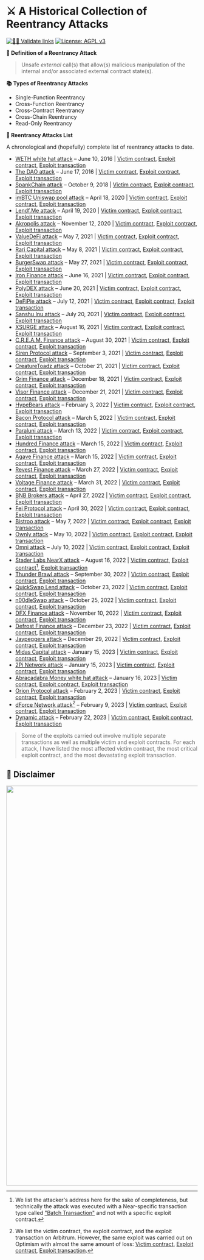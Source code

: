 # ⚔️ A Historical Collection of Reentrancy Attacks

[![👮‍♂️ Validate links](https://github.com/pcaversaccio/reentrancy-attacks/actions/workflows/ci.yml/badge.svg)](https://github.com/pcaversaccio/reentrancy-attacks/actions/workflows/ci.yml)
[![License: AGPL v3](https://img.shields.io/badge/License-AGPL_v3-blue.svg)](https://www.gnu.org/licenses/agpl-3.0)

**📌 Definition of a Reentrancy Attack**

> Unsafe _external_ call(s) that allow(s) malicious manipulation of the internal and/or associated external contract state(s).

**📚 Types of Reentrancy Attacks**

- Single-Function Reentrancy
- Cross-Function Reentrancy
- Cross-Contract Reentrancy
- Cross-Chain Reentrancy
- Read-Only Reentrancy

**📜 Reentrancy Attacks List**

A chronological and (hopefully) complete list of reentrancy attacks to date.

- [WETH white hat attack](https://github.com/pcaversaccio/reentrancy-attacks/issues/1#issuecomment-1188680199) – June 10, 2016 | [Victim contract](https://etherscan.io/address/0xd654bDD32FC99471455e86C2E7f7D7b6437e9179), [Exploit contract](https://etherscan.io/address/0x4AfB544Eb87265cF7Fc8fdB843c81d34F7E2A369), [Exploit transaction](https://etherscan.io/tx/0x8d8404d056607815c04dd286858da123c6e6aea29a1197e21a803fa67ebedd7c)
- [The DAO attack](https://medium.com/@zhongqiangc/smart-contract-reentrancy-thedao-f2da1d25180c) – June 17, 2016 | [Victim contract](https://etherscan.io/address/0xBB9bc244D798123fDe783fCc1C72d3Bb8C189413), [Exploit contract](https://etherscan.io/address/0xC0ee9dB1a9E07cA63E4fF0d5FB6F86Bf68D47b89), [Exploit transaction](https://etherscan.io/tx/0x0ec3f2488a93839524add10ea229e773f6bc891b4eb4794c3337d4495263790b)
- [SpankChain attack](https://medium.com/swlh/how-spankchain-got-hacked-af65b933393c) – October 9, 2018 | [Victim contract](https://etherscan.io/address/0xf91546835f756DA0c10cFa0CDA95b15577b84aA7), [Exploit contract](https://etherscan.io/address/0xc5918a927C4FB83FE99E30d6F66707F4b396900E), [Exploit transaction](https://etherscan.io/tx/0x21e9d20b57f6ae60dac23466c8395d47f42dc24628e5a31f224567a2b4effa88)
- [imBTC Uniswap pool attack](https://defirate.com/imbtc-uniswap-hack) – April 18, 2020 | [Victim contract](https://etherscan.io/address/0xFFcf45b540e6C9F094Ae656D2e34aD11cdfdb187), [Exploit contract](https://etherscan.io/address/0xBD2250D713bf98b7E00c26E2907370aD30f0891a), [Exploit transaction](https://etherscan.io/tx/0x9437dde6c06a20f6d56f69b07f43d5fb918e6c57c97e1fc25a4162c693f578aa)
- [Lendf.Me attack](https://slowmist.medium.com/slowmist-details-of-lendf-me-reentrancy-attack-3e168ab5f2b1) – April 19, 2020 | [Victim contract](https://etherscan.io/address/0x0eEe3E3828A45f7601D5F54bF49bB01d1A9dF5ea), [Exploit contract](https://etherscan.io/address/0x538359785a8D5AB1A741A0bA94f26a800759D91D), [Exploit transaction](https://etherscan.io/tx/0xced7ca813081fb594181469001a6aff629c5874bd672cca44075d3ec768db664)
- [Akropolis attack](https://peckshield.medium.com/akropolis-incident-root-cause-analysis-c11ee59e05d4) – November 12, 2020 | [Victim contract](https://etherscan.io/address/0x73fC3038B4cD8FfD07482b92a52Ea806505e5748), [Exploit contract](https://etherscan.io/address/0xe2307837524Db8961C4541f943598654240bd62f), [Exploit transaction](https://etherscan.io/tx/0xe1f375a47172b5612d96496a4599247049f07c9a7d518929fbe296b0c281e04d)
- [ValueDeFi attack](https://inspexco.medium.com/value-defis-invalid-share-calculation-exploit-in-depth-analysis-1c8f97c1416e) – May 7, 2021 | [Victim contract](https://bscscan.com/address/0xD4BBF439d3EAb5155Ca7c0537E583088fB4CFCe8), [Exploit contract](https://bscscan.com/address/0x4269e4090FF9dFc99D8846eB0D42E67F01C3AC8b), [Exploit transaction](https://bscscan.com/tx/0x9dab872598ee7a6290ed7d6f3a903f44a8794246c3089cc91d6cfb69be4d58b4)
- [Rari Capital attack](https://nipunp.medium.com/5-8-21-rari-capital-exploit-timeline-analysis-8beda31cbc1a) – May 8, 2021 | [Victim contract](https://etherscan.io/address/0x67B66C99D3Eb37Fa76Aa3Ed1ff33E8e39F0b9c7A), [Exploit contract](https://etherscan.io/address/0x2f755e8980f0c2E81681D82CCCd1a4BD5b4D5D46), [Exploit transaction](https://etherscan.io/tx/0x1655592eda3ebbba7c530ab3327daeae95fa95d05c3dec40338471245da10cfe)
- [BurgerSwap attack](https://quillhashteam.medium.com/burgerswap-flash-loan-attack-analysis-888b1911daef) – May 27, 2021 | [Victim contract](https://bscscan.com/address/0x7ac55ac530f2C29659573Bde0700c6758D69e677), [Exploit contract](https://bscscan.com/address/0xAE0F538409063e66ff0E382113cb1a051fC069cd), [Exploit transaction](https://bscscan.com/tx/0xac8a739c1f668b13d065d56a03c37a686e0aa1c9339e79fcbc5a2d0a6311e333)
- [Iron Finance attack](https://thedefiant.io/not-just-a-bank-run-new-evidence-shows-iron-finance-crashed-due-to-code-exploit) – June 16, 2021 | [Victim contract](https://polygonscan.com/address/0xa37DD1f62661EB18c338f18Cf797cff8b5102d8e), [Exploit contract](https://polygonscan.com/address/0x9E0bB84c39227755b76e286665f0a2B0bD3Bcc96), [Exploit transaction](https://polygonscan.com/tx/0x05d5c121251cb7cea91a89aaa164451639acb328b4a0a8001470aea531d77a7a)
- [PolyDEX attack](https://polydex.medium.com/plx-locker-smart-contract-incident-post-mortem-75342124a3e8) – June 20, 2021 | [Victim contract](https://polygonscan.com/address/0x28151Ba48963019ddB509FbB6D5761F3494b3828), [Exploit contract](https://polygonscan.com/address/0x287F8Cf077666e60e2d238bF77a525051481D769), [Exploit transaction](https://polygonscan.com/tx/0x6b3f057683083d7f0a25e4d3898ca68308cfe2335878143466f84b3003ebe3a2)
- [DeFiPie attack](https://medium.com/defipie/hacking-investigation-85e07454f1c9) – July 12, 2021 | [Victim contract](https://bscscan.com/address/0xd6eAC7cf547002d289dC85954Ec0ABE217A9b80D), [Exploit contract](https://bscscan.com/address/0x6d741523F1FcBa87Bb8ddA1Ab85D765a9544E6a6), [Exploit transaction](https://bscscan.com/tx/0x45f6f792638d114f31f6608dca4c79b1216bd5c7c45218a5fd8f1c2e309c6d75)
- [Sanshu Inu attack](https://sanshunft.medium.com/woofdate-2-2-0-keanu-compensation-mfund-rebase-update-bcac09707e19) – July 20, 2021 | [Victim contract](https://etherscan.io/address/0x35C674C288577Df3e9b5dafEF945795b741c7810), [Exploit contract](https://etherscan.io/address/0xe30DC9B3c29534E9b4e9A166c2f44411163aD59F), [Exploit transaction](https://etherscan.io/tx/0x00edd68087ee372a1b6e05249cc6c992bb7b8478cc0ddc70c2a1453428285808)
- [XSURGE attack](https://medium.com/@Knownsec_Blockchain_Lab/knownsec-blockchain-lab-comprehensive-analysis-of-xsurge-attacks-c83d238fbc55) – August 16, 2021 | [Victim contract](https://www.bscscan.com/address/0xE1E1Aa58983F6b8eE8E4eCD206ceA6578F036c21), [Exploit contract](https://www.bscscan.com/address/0x1514AAA4dCF56c4Aa90da6a4ed19118E6800dc46), [Exploit transaction](https://www.bscscan.com/tx/0x7e2a6ec08464e8e0118368cb933dc64ed9ce36445ecf9c49cacb970ea78531d2)
- [C.R.E.A.M. Finance attack](https://inspexco.medium.com/reentrancy-attack-on-cream-finance-incident-analysis-1c629686b6f5) – August 30, 2021 | [Victim contract](https://etherscan.io/address/0xD06527D5e56A3495252A528C4987003b712860eE), [Exploit contract](https://etherscan.io/address/0x2E95B91FA678b47660aBA811B74a28Ca1F4ED111), [Exploit transaction](https://etherscan.io/tx/0xd7ec3046ec75efbd04b3eea8752a8a6373a92c0dd813d08b655661054d3239c5)
- [Siren Protocol attack](https://medium.com/siren/siren-incident-report-264e57f16d7) – September 3, 2021 | [Victim contract](https://polygonscan.com/address/0xC3F7250f458E86a4BD19D0819550aC0b17902BdC), [Exploit contract](https://polygonscan.com/address/0x685b121BBB80E89c232f0Ea1755794F14CfC9822), [Exploit transaction](https://polygonscan.com/tx/0xf95fd54b4b1ed0bc109a04df16d1d75106a4d007b186543467c975df94cd3276)
- [CreatureToadz attack](https://medium.com/@ItsCuzzo/exploitedtoadz-a-technical-deepdive-9ceabf46d0ce) – October 21, 2021 | [Victim contract](https://etherscan.io/address/0xA4631A191044096834Ce65d1EE86b16b171D8080), [Exploit contract](https://etherscan.io/address/0xdFF832F6988E4a9E3FCfBfF4cc24d052143aba0E), [Exploit transaction](https://etherscan.io/tx/0x125581f9551c0ae1098e132823cd5cffc0c942be4e6fed6cd447bde017e87130)
- [Grim Finance attack](https://rekt.news/grim-finance-rekt) – December 18, 2021 | [Victim contract](https://ftmscan.com/address/0x660184CE8AF80e0B1e5A1172A16168b15f4136bF), [Exploit contract](https://ftmscan.com/address/0xb08cCb39741d746Dd1818641900f182448Eb5e41), [Exploit transaction](https://ftmscan.com/tx/0x19315e5b150d0a83e797203bb9c957ec1fa8a6f404f4f761d970cb29a74a5dd6)
- [Visor Finance attack](https://sharkteam.org/report/analysis/20211223001A_en.pdf) – December 21, 2021 | [Victim contract](https://etherscan.io/address/0x3a84aD5d16aDBE566BAA6b3DafE39Db3D5E261E5), [Exploit contract](https://etherscan.io/address/0x10C509AA9ab291C76c45414e7CdBd375e1D5AcE8), [Exploit transaction](https://etherscan.io/tx/0x69272d8c84d67d1da2f6425b339192fa472898dce936f24818fda415c1c1ff3f)
- [HypeBears attack](https://blocksecteam.medium.com/when-safemint-becomes-unsafe-lessons-from-the-hypebears-security-incident-2965209bda2a) – February 3, 2022 | [Victim contract](https://etherscan.io/address/0x14e0a1F310E2B7E321c91f58847e98b8C802f6eF), [Exploit contract](https://etherscan.io/address/0x49AB6aBd4be00Df45E5C8e8949Dd41389c34A704), [Exploit transaction](https://etherscan.io/tx/0xfa97c3476aa8aeac662dae0cc3f0d3da48472ff4e7c55d0e305901ec37a2f704)
- [Bacon Protocol attack](https://coincodecap.com/bacon-protocol-hacked-reportedly-1m-lost) – March 5, 2022 | [Victim contract](https://etherscan.io/address/0xb8919522331C59f5C16bDfAA6A121a6E03A91F62), [Exploit contract](https://etherscan.io/address/0x580CaC65C2620D194371ef29Eb887A7D8DCc91Bf), [Exploit transaction](https://etherscan.io/tx/0x7d2296bcb936aa5e2397ddf8ccba59f54a178c3901666b49291d880369dbcf31)
- [Paraluni attack](https://coincodecap.com/paraluni-hacked-reportedly-1-7m-lost) – March 13, 2022 | [Victim contract](https://bscscan.com/address/0x633Fa755a83B015cCcDc451F82C57EA0Bd32b4B4), [Exploit contract](https://www.bscscan.com/address/0x4770b5cb9d51EcB7AD5B14f0d4F2cEe8e5563645), [Exploit transaction](https://www.bscscan.com/tx/0x70f367b9420ac2654a5223cc311c7f9c361736a39fd4e7dff9ed1b85bab7ad54)
- [Hundred Finance attack](https://slowmist.medium.com/another-day-another-reentrancy-attack-5cde10bbb2b4) – March 15, 2022 | [Victim contract](https://gnosisscan.io/address/0x8e15a22853A0A60a0FBB0d875055A8E66cff0235), [Exploit contract](https://gnosisscan.io/address/0xdbf225e3d626ec31f502d435b0f72d82b08e1bdd), [Exploit transaction](https://gnosisscan.io/tx/0x534b84f657883ddc1b66a314e8b392feb35024afdec61dfe8e7c510cfac1a098)
- [Agave Finance attack](https://twitter.com/Mudit__Gupta/status/1503783633877827586) – March 15, 2022 | [Victim contract](https://gnosisscan.io/address/0x95a21fCbb57ed54D3a5a706068b06cEE8637998a), [Exploit contract](https://gnosisscan.io/address/0xF98169301B06e906AF7f9b719204AA10D1F160d6), [Exploit transaction](https://gnosisscan.io/tx/0xa262141abcf7c127b88b4042aee8bf601f4f3372c9471dbd75cb54e76524f18e)
- [Revest Finance attack](https://slowmist.medium.com/revest-finance-incident-analysis-6fcd9b6be207) – March 27, 2022 | [Victim contract](https://etherscan.io/address/0x2320A28f52334d62622cc2EaFa15DE55F9987eD9), [Exploit contract](https://etherscan.io/address/0xb480Ac726528D1c195cD3bb32F19C92E8d928519), [Exploit transaction](https://etherscan.io/tx/0xe0b0c2672b760bef4e2851e91c69c8c0ad135c6987bbf1f43f5846d89e691428)
- [Voltage Finance attack](https://rekt.news/voltage-finance-rekt) – March 31, 2022 | [Victim contract](https://explorer.fuse.io/address/0xa722c13135930332Eb3d749B2F0906559D2C5b99), [Exploit contract](https://explorer.fuse.io/address/0x632942c9BeF1a1127353E1b99e817651e2390CFF), [Exploit transaction](https://explorer.fuse.io/tx/0x1b3e06b6b310886dfd90a5df8ddbaf515750eda7126cf5f69874e92761b1dc90/token-transfers)
- [BNB Brokers attack](https://twitter.com/BlockSecTeam/status/1519249933832171520) – April 27, 2022 | [Victim contract](https://bscscan.com/address/0x2C67f86D91BA3cA559c6d2825d9dbD00C5A90e4B), [Exploit contract](https://bscscan.com/address/0x02C05Ed9e8fda290ba88225eaDce4146Bde7C80A), [Exploit transaction](https://bscscan.com/tx/0x74907b06cacbe77a5af64f8cc16ff49ff7fefc672c5d68909637caa7f9466dca)
- [Fei Protocol attack](https://certik.medium.com/fei-protocol-incident-analysis-8527440696cc) – April 30, 2022 | [Victim contract](https://etherscan.io/address/0x26267e41CeCa7C8E0f143554Af707336f27Fa051), [Exploit contract](https://etherscan.io/address/0x32075bAd9050d4767018084F0Cb87b3182D36C45), [Exploit transaction](https://etherscan.io/tx/0xadbe5cf9269a001d50990d0c29075b402bcc3a0b0f3258821881621b787b35c6)
- [Bistroo attack](https://bistroo.medium.com/post-incident-review-bist-single-asset-staking-binancesmartchain-security-breach-5194590605f) – May 7, 2022 | [Victim contract](https://www.bscscan.com/address/0x2987B3983bfA7E2698b4C10A361ca5119697a080), [Exploit contract](https://bscscan.com/address/0x70B31bB9859E88ddb3Ac04bc205575992EdAd3FA), [Exploit transaction](https://bscscan.com/tx/0x8c96b3314e30cf62bdfd4f94df38a2f040e171e849208b328dcd4ac2cdbcb748)
- [Ownly attack](https://twitter.com/ownlyio/status/1524362090940895234) – May 10, 2022 | [Victim contract](https://www.bscscan.com/address/0x421f30419D6c1D7573C1F57546A631f2f89D7E92), [Exploit contract](https://www.bscscan.com/address/0xA81eA095e0c3708E4236c71146748FA15B620386), [Exploit transaction](https://www.bscscan.com/tx/0x2cbe47edb040c710b7f139cbea7a4bced4d6a0d6c5aa4380f445880437ea072f)
- [Omni attack](https://twitter.com/BlockSecTeam/status/1546141457933025280) – July 10, 2022 | [Victim contract](https://etherscan.io/address/0x2F131C4DAd4Be81683ABb966b4DE05a549144443), [Exploit contract](https://etherscan.io/address/0x3C10E78343c475b99d20fA544dd30b43C0cBa26f), [Exploit transaction](https://etherscan.io/tx/0x264e16f4862d182a6a0b74977df28a85747b6f237b5e229c9a5bbacdf499ccb4)
- [Stader Labs NearX attack](https://medium.com/quillhash/decoding-a-830-000-exploit-quillaudits-c70d1ecfd562) – August 16, 2022 | [Victim contract](https://nearblocks.io/address/nearx.stader-labs.near), [Exploit contract](https://nearblocks.io/address/gregoshes.near)[^1], [Exploit transaction](https://nearblocks.io/txns/BexQuhmdtr745g5fSqvVnCDvXCms14XFJXAZPKWzFc4o)
- [Thunder Brawl attack](https://twitter.com/peckshield/status/1575890733373849601) – September 30, 2022 | [Victim contract](https://bscscan.com/address/0xae191Ca19F0f8E21d754c6CAb99107eD62B6fe53), [Exploit contract](https://bscscan.com/address/0xfeD1B640633Fd0A4d77315d229918ab1f6E612f9), [Exploit transaction](https://bscscan.com/tx/0x57aa9c85e03eb25ac5d94f15f22b3ba3ab2ef60b603b97ae76f855072ea9e3a0)
- [QuickSwap Lend attack](https://quillaudits.medium.com/decoding-220k-read-only-reentrancy-exploit-quillaudits-30871d728ad5) – October 23, 2022 | [Victim contract](https://polygonscan.com/address/0x3dC7E6FF0fB79770FA6FB05d1ea4deACCe823943), [Exploit contract](https://polygonscan.com/address/0xEb4c67E5BE040068FA477a539341d6aeF081E4Eb), [Exploit transaction](https://polygonscan.com/tx/0xb8efe839da0c89daa763f39f30577dc21937ae351c6f99336a0017e63d387558)
- [n00dleSwap attack](https://twitter.com/BlockSecTeam/status/1584959295829180416) – October 25, 2022 | [Victim contract](https://etherscan.io/address/0x3561081260186E69369E6C32F280836554292E08), [Exploit contract](https://etherscan.io/address/0x9C5A2A6431523fBBC648fb83137A20A2C1789C56), [Exploit transaction](https://etherscan.io/tx/0x8037b3dc0bf9d5d396c10506824096afb8125ea96ada011d35faa89fa3893aea)
- [DFX Finance attack](https://blog.audit.haechi.io/dfx_finance_attack_overview) – November 10, 2022 | [Victim contract](https://etherscan.io/address/0x46161158b1947D9149E066d6d31AF1283b2d377C), [Exploit contract](https://etherscan.io/address/0x6cFa86a352339E766FF1cA119c8C40824f41F22D), [Exploit transaction](https://etherscan.io/tx/0x6bfd9e286e37061ed279e4f139fbc03c8bd707a2cdd15f7260549052cbba79b7)
- [Defrost Finance attack](https://twitter.com/PeckShieldAlert/status/1606276020276891650) – December 23, 2022 | [Victim contract](https://snowtrace.io/address/0xfF152e21C5A511c478ED23D1b89Bb9391bE6de96), [Exploit contract](https://snowtrace.io/address/0x792E8f3727cad6e00c58d478798F0907c4cEC340), [Exploit transaction](https://snowtrace.io/tx/0xc6fb8217e45870a93c25e2098f54f6e3b24674a3083c30664867de474bf0212d)
- [Jaypeggers attack](https://twitter.com/BlockSecTeam/status/1608372475225866240) – December 29, 2022 | [Victim contract](https://etherscan.io/address/0xf2919D1D80Aff2940274014bef534f7791906FF2), [Exploit contract](https://etherscan.io/address/0xed42Cb11b9D03c807ED1ba9c2eD1d3BA5Bf37340), [Exploit transaction](https://etherscan.io/tx/0xd4fafa1261f6e4f9c8543228a67caf9d02811e4ad3058a2714323964a8db61f6)
- [Midas Capital attack](https://twitter.com/AnciliaInc/status/1614705804468424704) – January 15, 2023 | [Victim contract](https://polygonscan.com/address/0xe150e792e0a18C9984a0630f051a607dEe3c265d), [Exploit contract](https://polygonscan.com/address/0x757E9F49aCfAB73C25b20D168603d54a66C723A1), [Exploit transaction](https://polygonscan.com/tx/0x0053490215baf541362fc78be0de98e3147f40223238d5b12512b3e26c0a2c2f)
- [2Pi Network attack](https://2pinetwork.medium.com/lessons-learned-from-exploit-incident-postmortem-70ad1a079b38) – January 15, 2023 | [Victim contract](https://optimistic.etherscan.io/address/0x6a5143b943578C18b9D28e7Acc123BBd7aac3282), [Exploit contract](https://optimistic.etherscan.io/address/0x0058a31Ac6F54175876c0C74C65Bd1B901A8a025), [Exploit transaction](https://optimistic.etherscan.io/tx/0x21449ae15ea6ccd737d9436426413388a6f4290cef93b8ed7f0eaa51f500d5df)
- [Abracadabra Money white hat attack](https://mirror.xyz/0x5744b051845B62D6f5B6Db095cc428bCbBBAc6F9/47LK6nUpMrVsYzfCYBTyZsc_7t5Sh5onxO8sSEotNMY) – January 16, 2023 | [Victim contract](https://arbiscan.io/address/0x1aDDD80E6039594eE970E5872D247bf0414C8903), [Exploit contract](https://arbiscan.io/address/0x3816A80F324B8f6F34cF76E5Ba9A256130d37f50), [Exploit transaction](https://arbiscan.io/tx/0x3f0aa143886f873a73ee9f1584c5f0d5043c5dff7e4f5c2ed34664dbe2fe9d25)
- [Orion Protocol attack](https://twitter.com/peckshield/status/1621337925228306433) – February 2, 2023 | [Victim contract](https://etherscan.io/address/0xb5599f568D3f3e6113B286d010d2BCa40A7745AA), [Exploit contract](https://etherscan.io/address/0x5061F7e6dfc1a867D945d0ec39Ea2A33f772380A), [Exploit transaction](https://etherscan.io/tx/0xa6f63fcb6bec8818864d96a5b1bb19e8bd85ee37b2cc916412e720988440b2aa)
- [dForce Network attack](https://twitter.com/BlockSecTeam/status/1623901011680333824)[^2] – February 9, 2023 | [Victim contract](https://arbiscan.io/address/0x2cE498b79C499c6BB64934042eBA487bD31F75ea), [Exploit contract](https://arbiscan.io/address/0xEe29b6AEE6E4783Db176946e4e8F1E5fDCD446A7), [Exploit transaction](https://arbiscan.io/tx/0x5db5c2400ab56db697b3cc9aa02a05deab658e1438ce2f8692ca009cc45171dd)
- [Dynamic attack](https://neptunemutual.com/blog/how-was-dynamic-finance-exploited) – February 22, 2023 | [Victim contract](https://bscscan.com/address/0xa7B5eabC3Ee82c585f5F4ccC26b81c3Bd62Ff3a9), [Exploit contract](https://bscscan.com/address/0xd360b416cE273AB2358419b1015aCf476a3b30d9), [Exploit transaction](https://bscscan.com/tx/0xc09678fec49c643a30fc8e4dec36d0507dae7e9123c270e1f073d335deab6cf0)

> Some of the exploits carried out involve multiple separate transactions as well as multiple victim and exploit contracts. For each attack, I have listed the most affected victim contract, the most critical exploit contract, and the most devastating exploit transaction.

## 💢 Disclaimer

<img src=https://user-images.githubusercontent.com/25297591/167394075-1813e258-3b03-4bc8-9305-69126a07d57e.png width="1050"/>

[^1]: We list the attacker's address here for the sake of completeness, but technically the attack was executed with a Near-specific transaction type called ["Batch Transaction"](https://nomicon.io/RuntimeSpec/Transactions#batched-transaction) and not with a specific exploit contract.
[^2]: We list the victim contract, the exploit contract, and the exploit transaction on Arbitrum. However, the same exploit was carried out on Optimism with almost the same amount of loss: [Victim contract](https://optimistic.etherscan.io/address/0xDFeC2EA848Cf8fdA096503f8D9F37AFac6E0ECF2), [Exploit contract](https://optimistic.etherscan.io/address/0xEe29b6AEE6E4783Db176946e4e8F1E5fDCD446A7), [Exploit transaction](https://optimistic.etherscan.io/tx/0x6c19762186c9f32c81eb2a79420fc7ad4485aa916cab37ec278b216757bfba0d).
